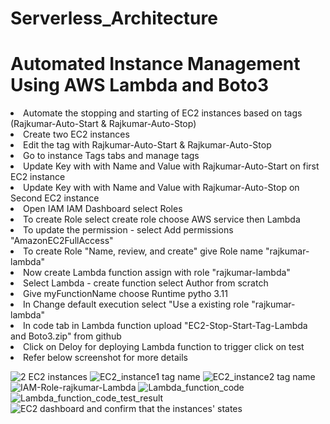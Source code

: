 # Serverless_Architecture

<h1>Automated Instance Management Using AWS Lambda and Boto3 </h1>
<li>Automate the stopping and starting of EC2 instances based on tags (Rajkumar-Auto-Start & Rajkumar-Auto-Stop)</li>
<li> Create two EC2 instances</li>
<li> Edit the tag with Rajkumar-Auto-Start & Rajkumar-Auto-Stop </li>
<li> Go to instance Tags tabs and manage tags </li>
<li> Update Key with with Name and Value with Rajkumar-Auto-Start on first EC2 instance  </li>
<li> Update Key with with Name and Value with Rajkumar-Auto-Stop on Second EC2 instance </li>
<li> Open IAM IAM Dashboard select Roles</li>
<li> To create Role select create role choose AWS service then Lambda  </li>
<li> To update the permission - select Add permissions "AmazonEC2FullAccess" </li>
<li> To create Role "Name, review, and create" give Role name "rajkumar-lambda"  </li>
<li> Now create Lambda function assign with role "rajkumar-lambda"</li>
<li> Select Lambda - create function select Author from scratch</li>
<li> Give myFunctionName choose Runtime pytho 3.11</li>
<li> In Change default execution select "Use a existing role "rajkumar-lambda"</li>
<li> In code tab in Lambda function upload "EC2-Stop-Start-Tag-Lambda and Boto3.zip" from github  </li>
<li>Click on Deloy for deploying Lambda function to trigger click on test </li>
<li> Refer below screenshot for more details</li>

![2 EC2 instances](https://github.com/user-attachments/assets/55a7f50f-6293-4cd7-8b44-c695c2a4ccd9)
![EC2_instance1 tag name](https://github.com/user-attachments/assets/3be87c66-83ec-465e-822c-3a1ef1ca49af)
![EC2_instance2 tag name](https://github.com/user-attachments/assets/89f1347e-8df5-4222-9909-4023186967e8)
![IAM-Role-rajkumar-Lambda](https://github.com/user-attachments/assets/af10ad77-a1a2-4109-bed8-b9e5b704cdf8)
![Lambda_function_code](https://github.com/user-attachments/assets/3c2d6b62-de2f-4d6c-9606-40fb539c37cb)
![Lambda_function_code_test_result](https://github.com/user-attachments/assets/2f10a0f0-938c-4895-ac74-e2965a2bdde3)
![EC2 dashboard and confirm that the instances' states ](https://github.com/user-attachments/assets/39d7c1df-a97c-40db-b095-b71c66dbf210)




